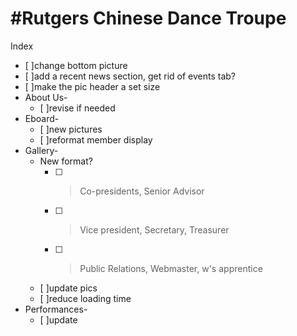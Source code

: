 #Rutgers Chinese Dance Troupe
============================
Index
  - [ ]change bottom picture
  - [ ]add a recent news section, get rid of events tab?
  - [ ]make the pic header a set size
- About Us-
  - [ ]revise if needed
- Eboard- 
  - [ ]new pictures
  - [ ]reformat member display
- Gallery-
  - New format?
    -   [ ]    >Co-presidents, Senior Advisor
    - [ ]   >Vice president, Secretary, Treasurer
    - [ ]    >Public Relations, Webmaster, w's apprentice
  - [ ]update pics
  - [ ]reduce loading time
- Performances- 
  - [ ]update
